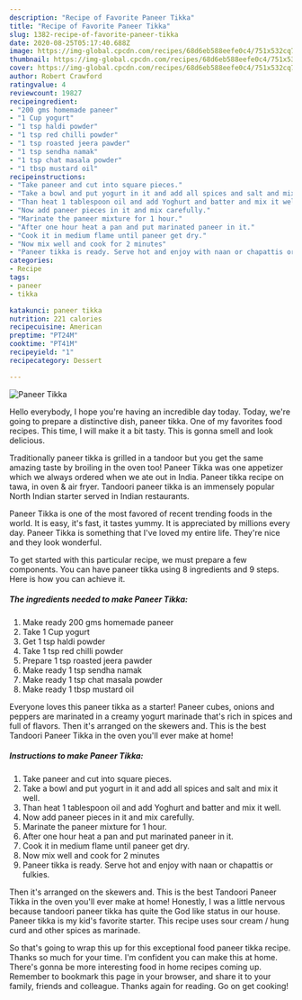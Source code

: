 ```yaml
---
description: "Recipe of Favorite Paneer Tikka"
title: "Recipe of Favorite Paneer Tikka"
slug: 1382-recipe-of-favorite-paneer-tikka
date: 2020-08-25T05:17:40.688Z
image: https://img-global.cpcdn.com/recipes/68d6eb588eefe0c4/751x532cq70/paneer-tikka-recipe-main-photo.jpg
thumbnail: https://img-global.cpcdn.com/recipes/68d6eb588eefe0c4/751x532cq70/paneer-tikka-recipe-main-photo.jpg
cover: https://img-global.cpcdn.com/recipes/68d6eb588eefe0c4/751x532cq70/paneer-tikka-recipe-main-photo.jpg
author: Robert Crawford
ratingvalue: 4
reviewcount: 19827
recipeingredient:
- "200 gms homemade paneer"
- "1 Cup yogurt"
- "1 tsp haldi powder"
- "1 tsp red chilli powder"
- "1 tsp roasted jeera pawder"
- "1 tsp sendha namak"
- "1 tsp chat masala powder"
- "1 tbsp mustard oil"
recipeinstructions:
- "Take paneer and cut into square pieces."
- "Take a bowl and put yogurt in it and add all spices and salt and mix it well."
- "Than heat 1 tablespoon oil and add Yoghurt and batter and mix it well."
- "Now add paneer pieces in it and mix carefully."
- "Marinate the paneer mixture for 1 hour."
- "After one hour heat a pan and put marinated paneer in it."
- "Cook it in medium flame until paneer get dry."
- "Now mix well and cook for 2 minutes"
- "Paneer tikka is ready. Serve hot and enjoy with naan or chapattis or fulkies."
categories:
- Recipe
tags:
- paneer
- tikka

katakunci: paneer tikka 
nutrition: 221 calories
recipecuisine: American
preptime: "PT24M"
cooktime: "PT41M"
recipeyield: "1"
recipecategory: Dessert

---
```



![Paneer Tikka](https://img-global.cpcdn.com/recipes/68d6eb588eefe0c4/751x532cq70/paneer-tikka-recipe-main-photo.jpg)

Hello everybody, I hope you're having an incredible day today. Today, we're going to prepare a distinctive dish, paneer tikka. One of my favorites food recipes. This time, I will make it a bit tasty. This is gonna smell and look delicious.

Traditionally paneer tikka is grilled in a tandoor but you get the same amazing taste by broiling in the oven too! Paneer Tikka was one appetizer which we always ordered when we ate out in India. Paneer tikka recipe on tawa, in oven &amp; air fryer. Tandoori paneer tikka is an immensely popular North Indian starter served in Indian restaurants.

Paneer Tikka is one of the most favored of recent trending foods in the world. It is easy, it's fast, it tastes yummy. It is appreciated by millions every day. Paneer Tikka is something that I've loved my entire life. They're nice and they look wonderful.


To get started with this particular recipe, we must prepare a few components. You can have paneer tikka using 8 ingredients and 9 steps. Here is how you can achieve it.

<!--inarticleads1-->

##### The ingredients needed to make Paneer Tikka:

1. Make ready 200 gms homemade paneer
1. Take 1 Cup yogurt
1. Get 1 tsp haldi powder
1. Take 1 tsp red chilli powder
1. Prepare 1 tsp roasted jeera pawder
1. Make ready 1 tsp sendha namak
1. Make ready 1 tsp chat masala powder
1. Make ready 1 tbsp mustard oil


Everyone loves this paneer tikka as a starter! Paneer cubes, onions and peppers are marinated in a creamy yogurt marinade that&#39;s rich in spices and full of flavors. Then it&#39;s arranged on the skewers and. This is the best Tandoori Paneer Tikka in the oven you&#39;ll ever make at home! 

<!--inarticleads2-->

##### Instructions to make Paneer Tikka:

1. Take paneer and cut into square pieces.
1. Take a bowl and put yogurt in it and add all spices and salt and mix it well.
1. Than heat 1 tablespoon oil and add Yoghurt and batter and mix it well.
1. Now add paneer pieces in it and mix carefully.
1. Marinate the paneer mixture for 1 hour.
1. After one hour heat a pan and put marinated paneer in it.
1. Cook it in medium flame until paneer get dry.
1. Now mix well and cook for 2 minutes
1. Paneer tikka is ready. Serve hot and enjoy with naan or chapattis or fulkies.


Then it&#39;s arranged on the skewers and. This is the best Tandoori Paneer Tikka in the oven you&#39;ll ever make at home! Honestly, I was a little nervous because tandoori paneer tikka has quite the God like status in our house. Paneer tikka is my kid&#39;s favorite starter. This recipe uses sour cream / hung curd and other spices as marinade. 

So that's going to wrap this up for this exceptional food paneer tikka recipe. Thanks so much for your time. I'm confident you can make this at home. There's gonna be more interesting food in home recipes coming up. Remember to bookmark this page in your browser, and share it to your family, friends and colleague. Thanks again for reading. Go on get cooking!
